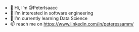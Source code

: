 - 👋 Hi, I’m @PeterIsaacc
- 👀 I’m interested in software engineering
- 🌱 I’m currently learning Data Science
- 📫 reach me on https://www.linkedin.com/in/peteressamm/

